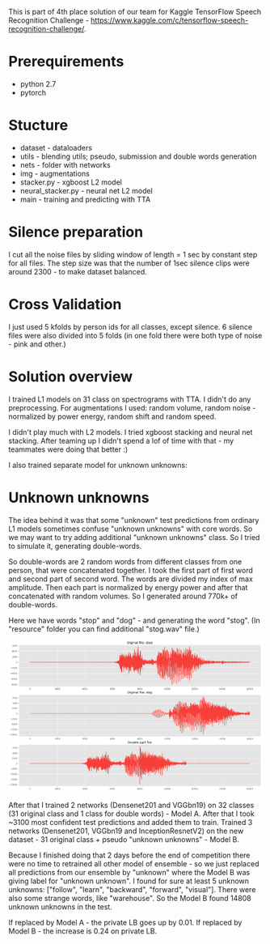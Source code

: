 This is part of 4th place solution of our team for Kaggle TensorFlow Speech Recognition Challenge - https://www.kaggle.com/c/tensorflow-speech-recognition-challenge/.

# Prerequirements
* python 2.7
* pytorch

# Stucture
- dataset - dataloaders
- utils - blending utils; pseudo, submission and double words generation
- nets - folder with networks
- img - augmentations
- stacker.py - xgboost L2 model 
- neural_stacker.py - neural net L2 model
- main - training and predicting with TTA

# Silence preparation
I cut all the noise files by sliding window of length = 1 sec by constant step for all files. The step size was that the number of 1sec silence clips were around 2300 - to make dataset balanced.

# Cross Validation
I just used 5 kfolds by person ids for all classes, except silence. 6 silence files were also divided into 5 folds (in one fold there were both type of noise - pink and other.)

# Solution overview
I trained L1 models on 31 class on spectrograms with TTA. I didn't do any preprocessing. For augmentations I used: random volume, random noise - normalized by power energy, random shift and random speed.

I didn't play much with L2 models. I tried xgboost stacking and neural net stacking. After teaming up I didn't spend a lof of time with that - my teammates were doing that better :) 

I also trained separate model for unknown unknowns:

# Unknown unknowns 

The idea behind it was that some "unknown" test predictions from ordinary L1 models sometimes confuse "unknown unknowns" with core words. So we may want to try adding additional "unknown unknowns" class. So I tried to simulate it, generating double-words.

So double-words are 2 random words from different classes from one person, that were concatenated together. I took the first part of first word and second part of second word. The words are divided my index of max amplitude. Then each part is normalized by energy power and after that concatenated with random volumes. So I generated around 770k+ of double-words.

Here we have words "stop" and "dog" - and generating the word "stog". (In "resource" folder you can find additional "stog.wav" file.) 

![Alt text](/resources/stog.png?raw=true)

After that I trained 2 networks (Densenet201 and VGGbn19) on 32 classes (31 original class and 1 class for double words) - Model A. After that I took ~3100 most confident test predictions and added them to train. Trained 3 networks (Densenet201, VGGbn19 and InceptionResnetV2) on the new dataset - 31 original class + pseudo "unknown unknowns" - Model B.

Because I finished doing that 2 days before the end of competition there were no time to retrained all other model of ensemble - so we just replaced all predictions from our ensemble by "unknown" where the Model B was giving label for "unknown unknown". I found for sure at least 5 unknown unknowns: ["follow", "learn", "backward", "forward", "visual"]. There were also some strange words, like "warehouse". So the Model B found 14808 unknown unknowns in the test.

If replaced by Model A - the private LB goes up by 0.01. If replaced by Model B - the increase is 0.24 on private LB.



